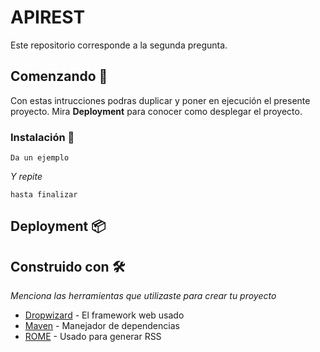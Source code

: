 # APIREST
Este repositorio corresponde a la segunda pregunta. 

## Comenzando 🚀
Con estas intrucciones podras duplicar y poner en ejecución el presente proyecto.
Mira **Deployment** para conocer como desplegar el proyecto.

### Instalación 🔧


```
Da un ejemplo
```

_Y repite_

```
hasta finalizar

```

## Deployment 📦


## Construido con 🛠️

_Menciona las herramientas que utilizaste para crear tu proyecto_

* [Dropwizard](http://www.dropwizard.io/1.0.2/docs/) - El framework web usado
* [Maven](https://maven.apache.org/) - Manejador de dependencias
* [ROME](https://rometools.github.io/rome/) - Usado para generar RSS
